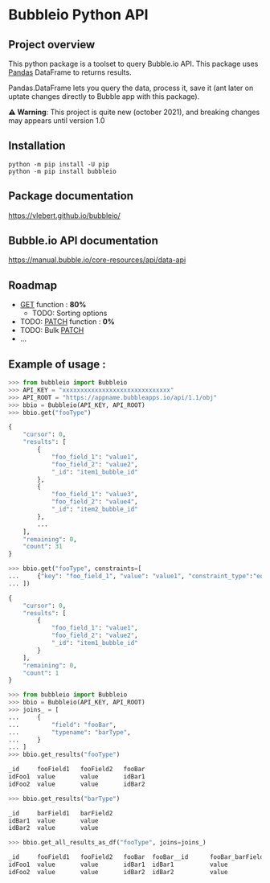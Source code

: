 # Bubbleio Python API

## Project overview

This python package is a toolset to query Bubble.io API. This package uses [Pandas](https://pandas.pydata.org/)
DataFrame to returns results.

Pandas.DataFrame lets you query the data, process it, save it (ant later on uptate changes directly to Bubble app with
this package).

**⚠ Warning**: This project is quite new (october 2021), and breaking changes may appears until version 1.0

## Installation

```
python -m pip install -U pip
python -m pip install bubbleio
```
## Package documentation

 https://vlebert.github.io/bubbleio/

## Bubble.io API documentation

https://manual.bubble.io/core-resources/api/data-api

## Roadmap

* [GET](https://manual.bubble.io/core-resources/api/data-api#getting-a-list-of-things-and-search) function : **80%**
    * TODO: Sorting options
* TODO: [PATCH](https://manual.bubble.io/core-resources/api/data-api#modify-a-thing-by-id) function : **0%**
* TODO: Bulk [PATCH](https://manual.bubble.io/core-resources/api/data-api#modify-a-thing-by-id)
* ...

## Example of usage :

```python
>>> from bubbleio import Bubbleio
>>> API_KEY = "xxxxxxxxxxxxxxxxxxxxxxxxxxxxxx"
>>> API_ROOT = "https://appname.bubbleapps.io/api/1.1/obj"
>>> bbio = Bubbleio(API_KEY, API_ROOT)
>>> bbio.get("fooType")

{
    "cursor": 0,
    "results": [
        {
            "foo_field_1": "value1",
            "foo_field_2": "value2",
            "_id": "item1_bubble_id"
        },
        {
            "foo_field_1": "value3",
            "foo_field_2": "value4",
            "_id": "item2_bubble_id"
        },
        ...
    ],
    "remaining": 0,
    "count": 31
}

>>> bbio.get("fooType", constraints=[
...     {"key": "foo_field_1", "value": "value1", "constraint_type":"equals"}
... ])

{
    "cursor": 0,
    "results": [
        {
            "foo_field_1": "value1",
            "foo_field_2": "value2",
            "_id": "item1_bubble_id"
        }
    ],
    "remaining": 0,
    "count": 1
}
```

```python
>>> from bubbleio import Bubbleio
>>> bbio = Bubbleio(API_KEY, API_ROOT)
>>> joins_ = [
...     {
...         "field": "fooBar",
...         "typename": "barType",
...     }
... ]
>>> bbio.get_results("fooType")

_id     fooField1   fooField2   fooBar
idFoo1  value       value       idBar1
idFoo2  value       value       idBar2

>>> bbio.get_results("barType")

_id     barField1   barField2
idBar1  value       value
idBar2  value       value

>>> bbio.get_all_results_as_df("fooType", joins=joins_)

_id     fooField1   fooField2   fooBar  fooBar__id      fooBar_barField1   fooBar_barField2
idFoo1  value       value       idBar1  idBar1          value              value
idFoo2  value       value       idBar2  idBar2          value              value
```
